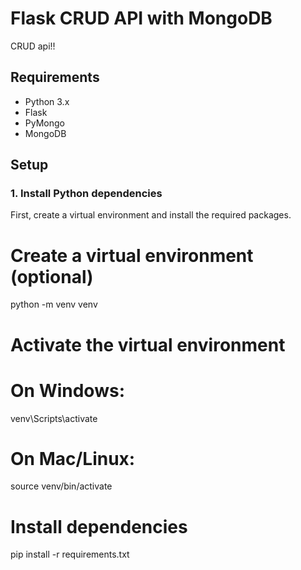 # Flask CRUD API with MongoDB

CRUD api!!

## Requirements

- Python 3.x
- Flask
- PyMongo
- MongoDB 

## Setup

### 1. Install Python dependencies

First, create a virtual environment and install the required packages.


# Create a virtual environment (optional)
python -m venv venv
# Activate the virtual environment
# On Windows:
venv\Scripts\activate
# On Mac/Linux:
source venv/bin/activate

# Install dependencies
pip install -r requirements.txt
